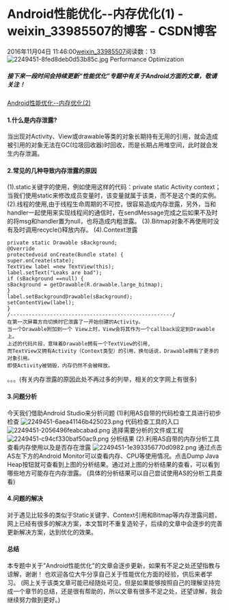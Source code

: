 # Android性能优化--内存优化(1) - weixin_33985507的博客 - CSDN博客
2016年11月04日 11:46:00[weixin_33985507](https://me.csdn.net/weixin_33985507)阅读数：13
![2249451-8fed8deb0d53b85c.jpg](https://upload-images.jianshu.io/upload_images/2249451-8fed8deb0d53b85c.jpg)
Performance Optimization
##### 接下来一段时间会持续更新“性能优化”专题中有关于Android方面的文章，敬请关注！
[Android性能优化--内存优化(2)](https://www.jianshu.com/p/f92d009fcd8d)
#### 1.什么是内存泄露?
当出现对Activity、View或drawable等类的对象长期持有无用的引用，就会造成被引用的对象无法在GC(垃圾回收器)时回收，而是长期占用堆空间，此时就会发生内存泄漏。
#### 2.常见的几种导致内存泄露的原因
(1).static关键字的使用，例如使用这样的代码：private static Activity context；当我们使用static来修改成员变量时，该变量就属于该类，而不是这个类的实例。
(2).线程的使用,由于线程生命周期的不可控，很容易造成内存泄露，另外，当和handler一起使用来实现线程间的通信时，在sendMessage完成之后如果不及时的将msg和handler置为null，也将造成内粗泄露。
(3).Bitmap对象不再使用时没有及时调用recycle()释放内存。
(4).Context泄露
```
private static Drawable sBackground;
@Override
protectedvoid onCreate(Bundle state) {
super.onCreate(state);
TextView label =new TextView(this);
label.setText("Leaks are bad");
if (sBackground ==null) {
sBackground = getDrawable(R.drawable.large_bitmap);
}
label.setBackgroundDrawable(sBackground);
setContentView(label);
}
/-----------------------------------------------------/
在第一次屏幕方向切换时它泄露了一开始创建的Activity。
当一个Drawable附加到一个 View上时，View会将其作为一个callback设定到Drawable上。
上述的代码片段，意味着Drawable拥有一个TextView的引用,
而TextView又拥有Activity（Context类型）的引用，换句话说，Drawable拥有了更多的对象引用。
即使Activity被销毁，内存仍然不会被释放。
```
。。。(有关内存泄露的原因此处不再过多的列举，相关的文字网上有很多)
#### 3.问题分析
今天我们借助Android Studio来分析问题
(1)利用AS自带的代码检查工具进行初步检查
![2249451-6aea41146b425023.png](https://upload-images.jianshu.io/upload_images/2249451-6aea41146b425023.png)
代码检查工具的入口
![2249451-2056496feabcabad.png](https://upload-images.jianshu.io/upload_images/2249451-2056496feabcabad.png)
选择需要分析的文件或工程
![2249451-c94cf330baf50ac9.png](https://upload-images.jianshu.io/upload_images/2249451-c94cf330baf50ac9.png)
分析结果
(2).利用AS自带的内存分析工具查看内存使用以及是否存在泄露
![2249451-1e393356770d0982.png](https://upload-images.jianshu.io/upload_images/2249451-1e393356770d0982.png)
通过点击AS左下方的Android Monitor可以查看内存、CPU等使用情况。点击Dump Java Heap按钮就可查看到上图的分析结果。通过对上图的分析结果的查看，可以看到哪些地方可能存在内存泄露。
(具体的分析结果可以自己尝试使用AS的分析工具查看)
#### 4.问题的解决
对于遇见比较多的类似于Static关键字、Context引用和Bitmap等内存泄露问题，网上已经有很多的解决方案，本文暂时不重复造轮子，后续的文章中会逐步的完善更新解决方案，达到优化的效果。
#### 总结
本专题中关于"Android性能优化"的文章会逐步更新，如果有不足之处还望指教与谅解，谢谢！
也欢迎各位大牛分享自己关于性能优化方面的经验，供后来者学习。
(网上关于该类文章可能已经随处可见，但是如果能够按照自己的理解坚持完成一个章节的总结，还是很有帮助的，所以文章有很多不足之处，还望谅解，我会继续努力做到更好。)
